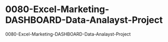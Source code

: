 # 0080-Excel-Marketing-DASHBOARD-Data-Analayst-Project
0080-Excel-Marketing-DASHBOARD-Data-Analayst-Project

